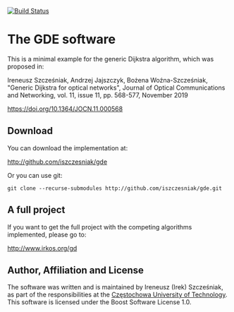 [![Build Status](https://travis-ci.org/iszczesniak/gde.svg?branch=master)](https://travis-ci.org/iszczesniak/gde)

# The GDE software

This is a minimal example for the generic Dijkstra algorithm, which
was proposed in:

Ireneusz Szcześniak, Andrzej Jajszczyk, Bożena Woźna-Szcześniak,
"Generic Dijkstra for optical networks", Journal of Optical
Communications and Networking, vol. 11, issue 11, pp. 568-577,
November 2019

<https://doi.org/10.1364/JOCN.11.000568>

## Download

You can download the implementation at:

<http://github.com/iszczesniak/gde>

Or you can use git:

`git clone --recurse-submodules http://github.com/iszczesniak/gde.git`

## A full project

If you want to get the full project with the competing algorithms
implemented, please go to:

<http://www.irkos.org/gd>

## Author, Affiliation and License

The software was written and is maintained by Ireneusz (Irek)
Szcześniak, as part of the responsibilities at the [Częstochowa
University of Technology](http://pcz.pl). This software is licensed
under the Boost Software License 1.0.
